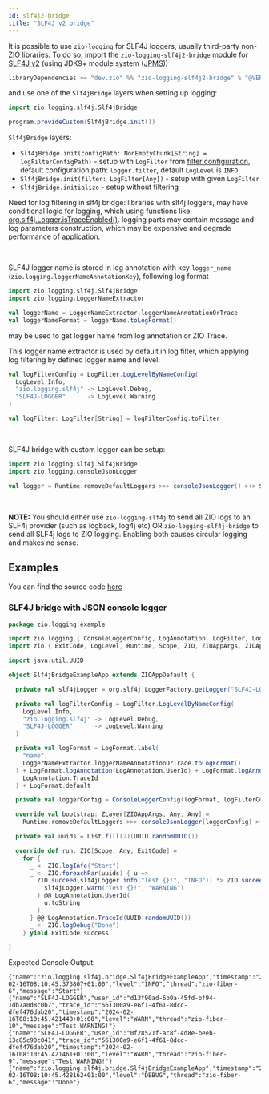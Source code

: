 ```yaml
---
id: slf4j2-bridge
title: "SLF4J v2 bridge"
---
```


It is possible to use `zio-logging` for SLF4J loggers, usually third-party non-ZIO libraries. To do so, import  the `zio-logging-slf4j2-bridge` module for [SLF4J v2](https://www.slf4j.org/faq.html#changesInVersion200) (using JDK9+ module system ([JPMS](http://openjdk.java.net/projects/jigsaw/spec/)))

```scala
libraryDependencies += "dev.zio" %% "zio-logging-slf4j2-bridge" % "@VERSION@"
```

and use one of the `Slf4jBridge` layers when setting up logging:

```scala
import zio.logging.slf4j.Slf4jBridge

program.provideCustom(Slf4jBridge.init())
```

`Slf4jBridge` layers:
* `Slf4jBridge.init(configPath: NonEmptyChunk[String] = logFilterConfigPath)` - setup with `LogFilter` from [filter configuration](log-filter.md#configuration), default configuration path: `logger.filter`, default `LogLevel` is `INFO`
* `Slf4jBridge.init(filter: LogFilter[Any])` - setup with given `LogFilter`
* `Slf4jBridge.initialize` - setup without filtering

Need for log filtering in slf4j bridge: libraries with slf4j loggers, may have conditional logic for logging,
which using functions like [org.slf4j.Logger.isTraceEnabled()](https://github.com/qos-ch/slf4j/blob/master/slf4j-api/src/main/java/org/slf4j/Logger.java#L170).
logging parts may contain message and log parameters construction, which may be expensive and degrade performance of application.

<br/>

SLF4J logger name is stored in log annotation with key `logger_name` (`zio.logging.loggerNameAnnotationKey`), following log format

```scala
import zio.logging.slf4j.Slf4jBridge
import zio.logging.LoggerNameExtractor

val loggerName = LoggerNameExtractor.loggerNameAnnotationOrTrace
val loggerNameFormat = loggerName.toLogFormat()
```
may be used to get logger name from log annotation or ZIO Trace. 

This logger name extractor is used by default in log filter, which applying log filtering by defined logger name and level:

```scala
val logFilterConfig = LogFilter.LogLevelByNameConfig(
  LogLevel.Info,
  "zio.logging.slf4j" -> LogLevel.Debug,
  "SLF4J-LOGGER"      -> LogLevel.Warning
)

val logFilter: LogFilter[String] = logFilterConfig.toFilter
```
<br/>

SLF4J bridge with custom logger can be setup:

```scala
import zio.logging.slf4j.Slf4jBridge
import zio.logging.consoleJsonLogger

val logger = Runtime.removeDefaultLoggers >>> consoleJsonLogger() >+> Slf4jBridge.init()
```

<br/>

**NOTE:** You should either use `zio-logging-slf4j` to send all ZIO logs to an SLF4j provider (such as logback, log4j etc) OR `zio-logging-slf4j-bridge` to send all SLF4j logs to
ZIO logging. Enabling both causes circular logging and makes no sense.


## Examples

You can find the source code [here](https://github.com/zio/zio-logging/tree/master/examples)

### SLF4J bridge with JSON console logger

[//]: # (TODO: make snippet type-checked using mdoc)

```scala
package zio.logging.example

import zio.logging.{ ConsoleLoggerConfig, LogAnnotation, LogFilter, LogFormat, LoggerNameExtractor, consoleJsonLogger }
import zio.{ ExitCode, LogLevel, Runtime, Scope, ZIO, ZIOAppArgs, ZIOAppDefault, ZLayer }

import java.util.UUID

object Slf4jBridgeExampleApp extends ZIOAppDefault {

  private val slf4jLogger = org.slf4j.LoggerFactory.getLogger("SLF4J-LOGGER")

  private val logFilterConfig = LogFilter.LogLevelByNameConfig(
    LogLevel.Info,
    "zio.logging.slf4j" -> LogLevel.Debug,
    "SLF4J-LOGGER"      -> LogLevel.Warning
  )

  private val logFormat = LogFormat.label(
    "name",
    LoggerNameExtractor.loggerNameAnnotationOrTrace.toLogFormat()
  ) + LogFormat.logAnnotation(LogAnnotation.UserId) + LogFormat.logAnnotation(
    LogAnnotation.TraceId
  ) + LogFormat.default

  private val loggerConfig = ConsoleLoggerConfig(logFormat, logFilterConfig)

  override val bootstrap: ZLayer[ZIOAppArgs, Any, Any] =
    Runtime.removeDefaultLoggers >>> consoleJsonLogger(loggerConfig) >+> Slf4jBridge.init(loggerConfig.toFilter)

  private val uuids = List.fill(2)(UUID.randomUUID())

  override def run: ZIO[Scope, Any, ExitCode] =
    for {
      _ <- ZIO.logInfo("Start")
      _ <- ZIO.foreachPar(uuids) { u =>
        ZIO.succeed(slf4jLogger.info("Test {}!", "INFO")) *> ZIO.succeed(
          slf4jLogger.warn("Test {}!", "WARNING")
        ) @@ LogAnnotation.UserId(
          u.toString
        )
      } @@ LogAnnotation.TraceId(UUID.randomUUID())
      _ <- ZIO.logDebug("Done")
    } yield ExitCode.success

}
```

Expected Console Output:
```
{"name":"zio.logging.slf4j.bridge.Slf4jBridgeExampleApp","timestamp":"2024-02-16T08:10:45.373807+01:00","level":"INFO","thread":"zio-fiber-6","message":"Start"}
{"name":"SLF4J-LOGGER","user_id":"d13f90ad-6b0a-45fd-bf94-1db7a0d8c0b7","trace_id":"561300a9-e6f1-4f61-8dcc-dfef476dab20","timestamp":"2024-02-16T08:10:45.421448+01:00","level":"WARN","thread":"zio-fiber-10","message":"Test WARNING!"}
{"name":"SLF4J-LOGGER","user_id":"0f28521f-ac8f-4d8e-beeb-13c85c90c041","trace_id":"561300a9-e6f1-4f61-8dcc-dfef476dab20","timestamp":"2024-02-16T08:10:45.421461+01:00","level":"WARN","thread":"zio-fiber-9","message":"Test WARNING!"}
{"name":"zio.logging.slf4j.bridge.Slf4jBridgeExampleApp","timestamp":"2024-02-16T08:10:45.428162+01:00","level":"DEBUG","thread":"zio-fiber-6","message":"Done"}
```
